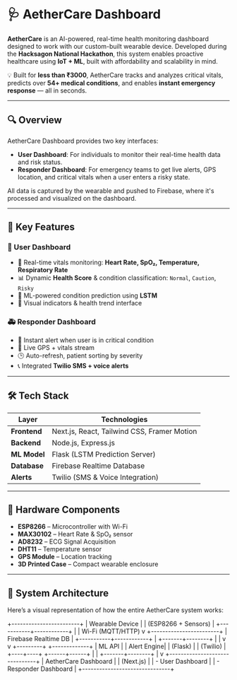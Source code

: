 # 🩺 AetherCare Dashboard

**AetherCare** is an AI-powered, real-time health monitoring dashboard designed to work with our custom-built wearable device. Developed during the **Hacksagon National Hackathon**, this system enables proactive healthcare using **IoT + ML**, built with affordability and scalability in mind.

💡 Built for **less than ₹3000**, AetherCare tracks and analyzes critical vitals, predicts over **54+ medical conditions**, and enables **instant emergency response** — all in seconds.

---

## 🔍 Overview

AetherCare Dashboard provides two key interfaces:

- **User Dashboard**: For individuals to monitor their real-time health data and risk status.
- **Responder Dashboard**: For emergency teams to get live alerts, GPS location, and critical vitals when a user enters a risky state.

All data is captured by the wearable and pushed to Firebase, where it's processed and visualized on the dashboard.

---

## 🧠 Key Features

### 🧍 User Dashboard
- 🔴 Real-time vitals monitoring: **Heart Rate, SpO₂, Temperature, Respiratory Rate**
- 📊 Dynamic **Health Score** & condition classification: `Normal`, `Caution`, `Risky`
- 🤖 ML-powered condition prediction using **LSTM**
- 🔔 Visual indicators & health trend interface

### 🚑 Responder Dashboard
- 🚨 Instant alert when user is in critical condition
- 📍 Live GPS + vitals stream
- 🕒 Auto-refresh, patient sorting by severity
- 📞 Integrated **Twilio SMS + voice alerts**

---

## 🛠️ Tech Stack

| Layer        | Technologies                               |
|--------------|---------------------------------------------|
| **Frontend** | Next.js, React, Tailwind CSS, Framer Motion |
| **Backend**  | Node.js, Express.js                         |
| **ML Model** | Flask (LSTM Prediction Server)              |
| **Database** | Firebase Realtime Database                  |
| **Alerts**   | Twilio (SMS & Voice Integration)            |

---

## 🧪 Hardware Components

- **ESP8266** – Microcontroller with Wi-Fi
- **MAX30102** – Heart Rate & SpO₂ sensor
- **AD8232** – ECG Signal Acquisition
- **DHT11** – Temperature sensor
- **GPS Module** – Location tracking
- **3D Printed Case** – Compact wearable enclosure

---

## 🧩 System Architecture

Here’s a visual representation of how the entire AetherCare system works:

+------------------------+
|   Wearable Device      |
| (ESP8266 + Sensors)    |
+-----------+------------+
            |
            |  Wi-Fi (MQTT/HTTP)
            v
+------------------------+
|  Firebase Realtime DB  |
+-----------+------------+
            |
    +-------+--------+
    |                |
    v                v
+---------+    +-------------+
| ML API  |    | Alert Engine|
| (Flask) |    | (Twilio)    |
+----+----+    +------+------+
     |                |
     +-------+--------+
             |
             v
+-------------------------------+
|     AetherCare Dashboard      |
|         (Next.js)             |
|  - User Dashboard             |
|  - Responder Dashboard        |
+-------------------------------+



